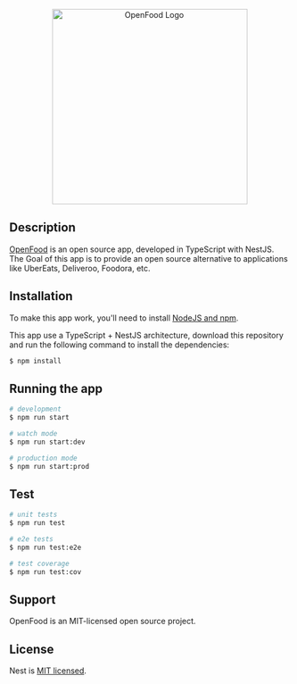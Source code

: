 <p align="center">
  <img src="https://cdn.discordapp.com/attachments/978281834507026462/978288965146804234/Open.png" width="350" alt="OpenFood Logo" />
</p>

## Description

[OpenFood](http://www.open-food.fr/) is an open source app, developed in TypeScript with NestJS. The Goal of this app is to provide an open source alternative to applications like UberEats, Deliveroo, Foodora, etc.

## Installation
To make this app work, you'll need to install [NodeJS and npm](https://nodejs.org/en/).

This app use a TypeScript + NestJS architecture, download this repository and run the following command to install the dependencies:

```bash
$ npm install
```

## Running the app

```bash
# development
$ npm run start

# watch mode
$ npm run start:dev

# production mode
$ npm run start:prod
```

## Test

```bash
# unit tests
$ npm run test

# e2e tests
$ npm run test:e2e

# test coverage
$ npm run test:cov
```

## Support

OpenFood is an MIT-licensed open source project.


## License

Nest is [MIT licensed](LICENSE).
